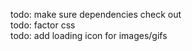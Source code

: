 todo: make sure dependencies check out  
todo: factor css  
todo: add loading icon for images/gifs  